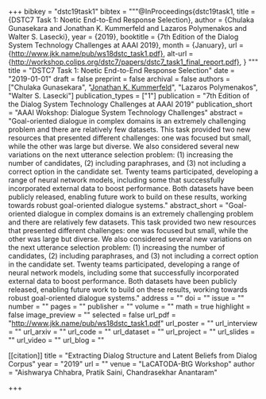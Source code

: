 +++
bibkey = "dstc19task1"
bibtex = """@InProceedings{dstc19task1,
  title     = {DSTC7 Task 1: Noetic End-to-End Response Selection},
  author    = {Chulaka Gunasekara and Jonathan K. Kummerfeld and Lazaros Polymenakos and Walter S. Lasecki},
  year      = {2019},
  booktitle = {7th Edition of the Dialog System Technology Challenges at AAAI 2019},
  month     = {January},
  url       = {http://www.jkk.name/pub/ws18dstc_task1.pdf},
  alt-url   = {http://workshop.colips.org/dstc7/papers/dstc7_task1_final_report.pdf},
}
"""
title = "DSTC7 Task 1: Noetic End-to-End Response Selection"
date = "2019-01-01"
draft = false
preprint = false
archival = false
authors = ["Chulaka Gunasekara", "<span style='text-decoration:underline;'>Jonathan K. Kummerfeld</span>", "Lazaros Polymenakos", "Walter S. Lasecki"]
publication_types = ["1"]
publication = "7th Edition of the Dialog System Technology Challenges at AAAI 2019"
publication_short = "AAAI Wokshop: Dialogue System Technology Challenges"
abstract = "Goal-oriented dialogue in complex domains is an extremely challenging problem and there are relatively few datasets. This task provided two new resources that presented different challenges: one was focused but small, while the other was large but diverse. We also considered several new variations on the next utterance selection problem: (1) increasing the number of candidates, (2) including paraphrases, and (3) not including a correct option in the candidate set. Twenty teams participated, developing a range of neural network models, including some that successfully incorporated external data to boost performance. Both datasets have been publicly released, enabling future work to build on these results, working towards robust goal-oriented dialogue systems."
abstract_short = "Goal-oriented dialogue in complex domains is an extremely challenging problem and there are relatively few datasets. This task provided two new resources that presented different challenges: one was focused but small, while the other was large but diverse. We also considered several new variations on the next utterance selection problem: (1) increasing the number of candidates, (2) including paraphrases, and (3) not including a correct option in the candidate set. Twenty teams participated, developing a range of neural network models, including some that successfully incorporated external data to boost performance. Both datasets have been publicly released, enabling future work to build on these results, working towards robust goal-oriented dialogue systems."
address = ""
doi = ""
issue = ""
number = ""
pages = ""
publisher = ""
volume = ""
math = true
highlight = false
image_preview = ""
selected = false
url_pdf = "http://www.jkk.name/pub/ws18dstc_task1.pdf"
url_poster = ""
url_interview = ""
url_arxiv = ""
url_code = ""
url_dataset = ""
url_project = ""
url_slides = ""
url_video = ""
url_blog = ""

[[citation]]
title = "Extracting Dialog Structure and Latent Beliefs from Dialog Corpus"
year = "2019"
url = ""
venue = "LaCATODA-BtG Workshop"
author = "Aishwarya Chhabra, Pratik Saini, Chandrasekhar Anantaram"


+++